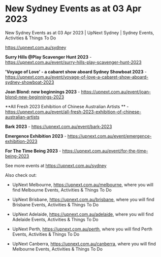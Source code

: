 # New Sydney Events as at 03 Apr 2023
New Sydney Events as at 03 Apr 2023 | UpNext Sydney | Sydney Events, Activities &amp; Things To Do

https://upnext.com.au/sydney


**Surry Hills @Play Scavenger Hunt 2023** - https://upnext.com.au/event/surry-hills-play-scavenger-hunt-2023

**'Voyage of Love' - a cabaret show aboard Sydney Showboat 2023** - https://upnext.com.au/event/voyage-of-love-a-cabaret-show-aboard-sydney-showboat-2023

**Joan Blond: new beginnings 2023** - https://upnext.com.au/event/joan-blond-new-beginnings-2023

**All Fresh 2023 Exhibition of Chinese Australian Artists ** - https://upnext.com.au/event/all-fresh-2023-exhibition-of-chinese-australian-artists

**Bark 2023** - https://upnext.com.au/event/bark-2023

**Emergence Exhibition 2023** - https://upnext.com.au/event/emergence-exhibition-2023

**For The Time Being 2023** - https://upnext.com.au/event/for-the-time-being-2023



See more events at https://upnext.com.au/sydney


Also check out:

* UpNext Melbourne, https://upnext.com.au/melbourne, where you will find Melbourne Events, Activities & Things To Do

* UpNext Brisbane, https://upnext.com.au/brisbane, where you will find Brisbane Events, Activities & Things To Do

* UpNext Adelaide, https://upnext.com.au/adelaide, where you will find Adelaide Events, Activities & Things To Do

* UpNext Perth, https://upnext.com.au/perth, where you will find Perth Events, Activities & Things To Do

* UpNext Canberra, https://upnext.com.au/canberra, where you will find Melbourne Events, Activities & Things To Do